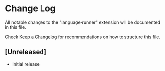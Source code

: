 # Change Log

All notable changes to the "language-runner" extension will be documented in this file.

Check [Keep a Changelog](http://keepachangelog.com/) for recommendations on how to structure this file.

## [Unreleased]

- Initial release